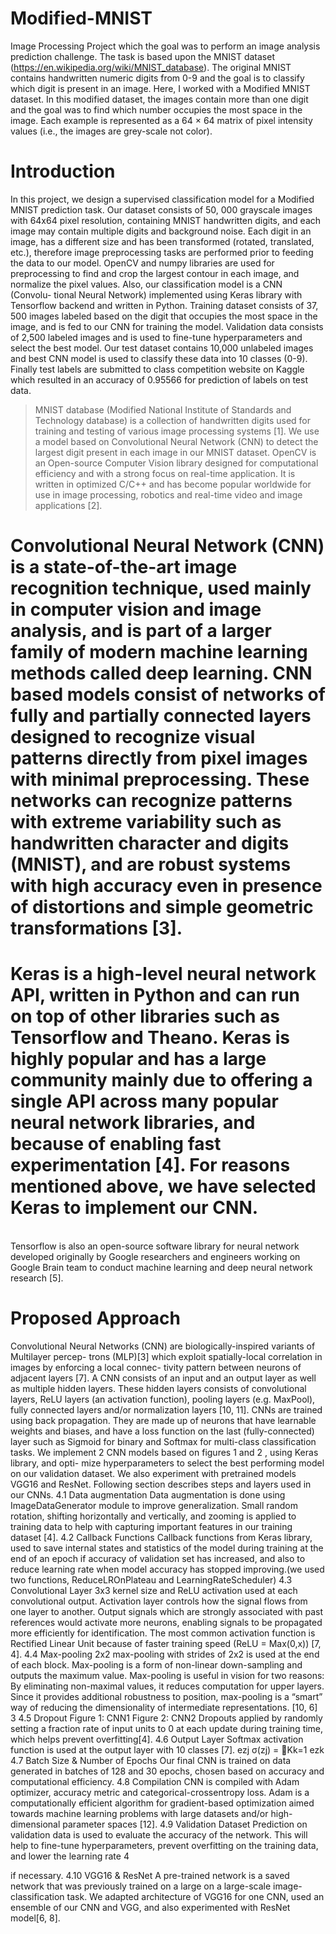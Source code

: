 # Modified-MNIST
Image Processing Project which the goal was to perform an image analysis prediction challenge. The task is based upon the MNIST dataset (https://en.wikipedia.org/wiki/MNIST_database). The original MNIST contains handwritten numeric digits from 0-9 and the goal is to classify which digit is present in an image. Here, I worked with a Modified MNIST dataset. In this modified dataset, the images contain more than one digit and the goal was to find which number occupies the most space in the image. Each example is represented as a 64 × 64 matrix of pixel intensity values (i.e., the images are grey-scale not color).
# Introduction
In this project, we design a supervised classification model for a Modified MNIST prediction task. Our dataset consists of 50, 000 grayscale images with 64x64 pixel resolution, containing MNIST handwritten digits, and each image may contain multiple digits and background noise. Each digit in an image, has a different size and has been transformed (rotated, translated, etc.), therefore image preprocessing tasks are performed prior to feeding the data to our model. OpenCV and numpy libraries are used for preprocessing to find and crop the largest contour in each image, and normalize the pixel values. Also, our classification model is a CNN (Convolu- tional Neural Network) implemented using Keras library with Tensorflow backend and written in Python. Training dataset consists of 37, 500 images labeled based on the digit that occupies the most space in the image, and is fed to our CNN for training the model. Validation data consists of 2,500 labeled images and is used to fine-tune hyperparameters and select the best model. Our test dataset contains 10,000 unlabeled images and best CNN model is used to classify these data into 10 classes (0-9). Finally test labels are submitted to class competition website on Kaggle which resulted in an accuracy of 0.95566 for prediction of labels on test data.
> MNIST database (Modified National Institute of Standards and Technology database) is a collection of handwritten digits used for training and testing of various image processing systems [1]. We use a model based on Convolutional Neural Network (CNN) to detect the largest digit present in each image in our MNIST dataset.
OpenCV is an Open-source Computer Vision library designed for computational efficiency and with a strong focus on real-time application. It is written in optimized C/C++ and has become popular worldwide for use in image processing, robotics and real-time video and image applications [2].
# Convolutional Neural Network (CNN) is a state-of-the-art image recognition technique, used mainly in computer vision and image analysis, and is part of a larger family of modern machine learning methods called deep learning. CNN based models consist of networks of fully and partially connected layers designed to recognize visual patterns directly from pixel images with minimal preprocessing. These networks can recognize patterns with extreme variability such as handwritten character and digits (MNIST), and are robust systems with high accuracy even in presence of distortions and simple geometric transformations [3].
# Keras is a high-level neural network API, written in Python and can run on top of other libraries such as Tensorflow and Theano. Keras is highly popular and has a large community mainly due to offering a single API across many popular neural network libraries, and because of enabling fast experimentation [4]. For reasons mentioned above, we have selected Keras to implement our CNN.
<br /> Tensorflow is also an open-source software library for neural network developed originally by Google researchers and engineers working on Google Brain team to conduct machine learning and deep neural network research [5].
# Proposed Approach
Convolutional Neural Networks (CNN) are biologically-inspired variants of Multilayer percep- trons (MLP)[3] which exploit spatially-local correlation in images by enforcing a local connec- tivity pattern between neurons of adjacent layers [7]. A CNN consists of an input and an output layer as well as multiple hidden layers. These hidden layers consists of convolutional layers, ReLU layers (an activation function), pooling layers (e.g. MaxPool), fully connected layers and/or normalization layers [10, 11]. CNNs are trained using back propagation. They are made up of neurons that have learnable weights and biases, and have a loss function on the last (fully-connected) layer such as Sigmoid for binary and Softmax for multi-class classification tasks. We implement 2 CNN models based on figures 1 and 2 , using Keras library, and opti- mize hyperparameters to select the best performing model on our validation dataset. We also experiment with pretrained models VGG16 and ResNet. Following section describes steps and layers used in our CNNs.
4.1 Data augmentation
Data augmentation is done using ImageDataGenerator module to improve generalization. Small random rotation, shifting horizontally and vertically, and zooming is applied to training data to help with capturing important features in our training dataset [4].
4.2 Callback Functions
Callback functions from Keras library, used to save internal states and statistics of the model during training at the end of an epoch if accuracy of validation set has increased, and also to reduce learning rate when model accuracy has stopped improving.(we used two functions, ReduceLROnPlateau and LearningRateScheduler)
4.3 Convolutional Layer
3x3 kernel size and ReLU activation used at each convolutional output. Activation layer controls how the signal flows from one layer to another. Output signals which are strongly associated with past references would activate more neurons, enabling signals to be propagated more efficiently for identification. The most common activation function is Rectified Linear Unit because of faster training speed (ReLU = Max(0,x)) [7, 4].
4.4 Max-pooling
2x2 max-pooling with strides of 2x2 is used at the end of each block. Max-pooling is a form of non-linear down-sampling and outputs the maximum value. Max-pooling is useful in vision for two reasons: By eliminating non-maximal values, it reduces computation for upper layers. Since it provides additional robustness to position, max-pooling is a “smart” way of reducing the dimensionality of intermediate representations. [10, 6]
3
 4.5 Dropout
Figure 1: CNN1
 Figure 2: CNN2
Dropouts applied by randomly setting a fraction rate of input units to 0 at each update during training time, which helps prevent overfitting[4].
4.6 Output Layer
Softmax activation function is used at the output layer with 10 classes [7].
ezj σ(zj) = 􏰂Kk=1 ezk
4.7 Batch Size & Number of Epochs
Our final CNN is trained on data generated in batches of 128 and 30 epochs, chosen based on accuracy and computational efficiency.
4.8 Compilation
CNN is compiled with Adam optimizer, accuracy metric and categorical-crossentropy loss. Adam is a computationally efficient algorithm for gradient-based optimization aimed towards machine learning problems with large datasets and/or high-dimensional parameter spaces [12].
4.9 Validation Dataset
Prediction on validation data is used to evaluate the accuracy of the network. This will help to fine-tune hyperparameters, prevent overfitting on the training data, and lower the learning rate
 4

if necessary.
4.10 VGG16 & ResNet
A pre-trained network is a saved network that was previously trained on a large on a large-scale image-classification task. We adapted architecture of VGG16 for one CNN, used an ensemble of our CNN and VGG, and also experimented with ResNet model[6, 8].
